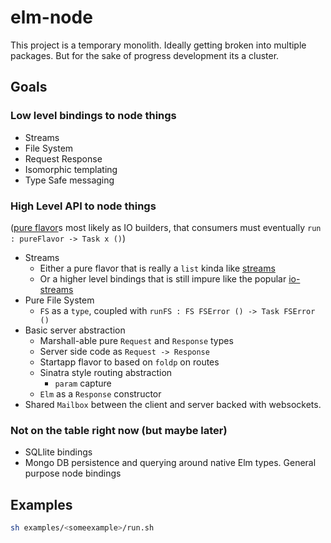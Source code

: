# elm-node

This project is a temporary monolith. Ideally getting broken into multiple packages. But for the sake of progress development its a cluster.

## Goals

### Low level bindings to node things

- Streams
- File System
- Request Response
- Isomorphic templating
- Type Safe messaging

### High Level API to node things

([pure flavor](http://vignette2.wikia.nocookie.net/en.futurama/images/0/00/TheEssenceofPureFlavour.png/revision/latest?cb=20110627121631)s most likely as IO builders, that consumers must eventually `run : pureFlavor -> Task x ()`)

- Streams
  - Either a pure flavor that is really a `list` kinda like [streams](https://www.stackage.org/lts-3.15/package/streams-3.2.1)
  - Or a higher level bindings that is still impure like the popular [io-streams](https://www.stackage.org/lts-3.15/package/io-streams-1.3.2.0)
- Pure File System
  - `FS` as a `type`, coupled with `runFS : FS FSError () -> Task FSError ()`
- Basic server abstraction
  - Marshall-able pure `Request` and `Response` types
  - Server side code as `Request -> Response`
  - Startapp flavor to based on `foldp` on routes
  - Sinatra style routing abstraction
    - `param` capture
  - `Elm` as a `Response` constructor
- Shared `Mailbox` between the client and server backed with websockets.

### Not on the table right now (but maybe later)

- SQLlite bindings
- Mongo DB persistence and querying around native Elm types.
General purpose node bindings

## Examples

```bash
sh examples/<someexample>/run.sh
```

